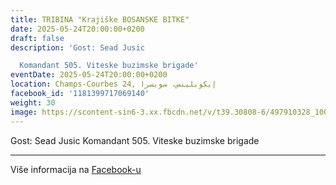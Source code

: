 ```yaml
---
title: TRIBINA "Krajiške BOSANSKE BITKE"
date: 2025-05-24T20:00:00+0200
draft: false
description: 'Gost: Sead Jusic

  Komandant 505. Viteske buzimske brigade'
eventDate: 2025-05-24T20:00:00+0200
location: Champs-Courbes 24, ‏إيكوبلينس‏، ‏سويسرا‏
facebook_id: '1181399717069140'
weight: 30
image: https://scontent-sin6-3.xx.fbcdn.net/v/t39.30808-6/497910328_1007825038144762_7375653666811415510_n.jpg?_nc_cat=110&ccb=1-7&_nc_sid=9e60e4&_nc_ohc=Y_2ccIaXQTIQ7kNvwHluWex&_nc_oc=AdmCPX_S9t-waANgVF3WDpDnTINRlhelWnIr2r2zsp5asc2aulMaK2xBHPkW-JNse8o&_nc_zt=23&_nc_ht=scontent-sin6-3.xx&edm=ABTKTjYEAAAA&_nc_gid=jpAyYelmR7RdSVRY9b3GCA&oh=00_AfJrDWNrGxXZ-m9RPKuelF0Pj3Q22zh_vWW7zL_jE8DNAw&oe=683EDF2F
---
```


Gost: Sead Jusic
Komandant 505. Viteske buzimske brigade

---

Više informacija na [Facebook-u](https://facebook.com/events/1181399717069140)
